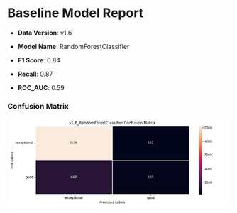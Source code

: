 # Baseline Model Report

* **Data Version**: v1.6
* **Model Name**: RandomForestClassifier

* **F1 Score**: 0.84
* **Recall**: 0.87
* **ROC_AUC**: 0.59

### Confusion Matrix
![Confusion Matrix](reports/datav1.6_RandomForestClassifier_confusion_matrix.png)

